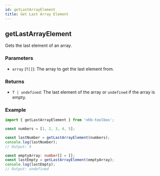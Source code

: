 ```yaml
---
id: getLastArrayElement
title: Get Last Array Element
---
```


## getLastArrayElement

Gets the last element of an array.

### Parameters

- `array` (`T[]`): The array to get the last element from.

### Returns

- `T | undefined`: The last element of the array or `undefined` if the array is empty.

### Example

```typescript
import { getLastArrayElement } from 'nhb-toolbox';

const numbers = [1, 2, 3, 4, 5];

const lastNumber = getLastArrayElement(numbers);
console.log(lastNumber);
// Output: 5

const emptyArray: number[] = [];
const lastEmpty = getLastArrayElement(emptyArray);
console.log(lastEmpty);
// Output: undefined
